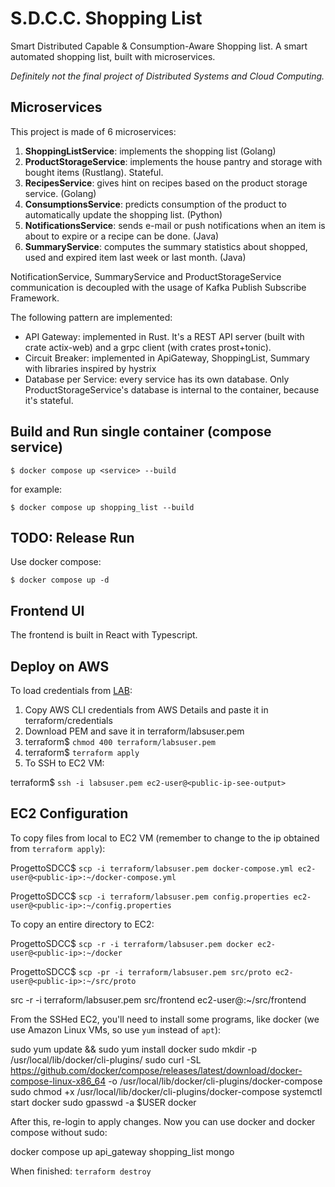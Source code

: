 # S.D.C.C. Shopping List 
Smart Distributed Capable & Consumption-Aware Shopping list. 
A smart automated shopping list, built with microservices.

_Definitely not the final project of Distributed Systems and Cloud Computing._
## Microservices
This project is made of 6 microservices:

1. **ShoppingListService**: implements the shopping list (Golang)
2. **ProductStorageService**: implements the house pantry and storage with bought items (Rustlang). Stateful.
3. **RecipesService**: gives hint on recipes based on the product storage service. (Golang)
4. **ConsumptionsService**: predicts consumption of the product to automatically update the shopping list. (Python)
5. **NotificationsService**: sends e-mail or push notifications when an item is about to expire or a recipe can be done. (Java)
6. **SummaryService**: computes the summary statistics about shopped, used and expired item last week or last month. (Java)

NotificationService, SummaryService and ProductStorageService communication is decoupled with the usage of Kafka Publish Subscribe Framework.

The following pattern are implemented:



- API Gateway: implemented in Rust. It's a REST API server (built with crate actix-web) and a grpc client (with crates prost+tonic). 
- Circuit Breaker: implemented in ApiGateway, ShoppingList, Summary with libraries inspired by hystrix
- Database per Service: every service has its own database. Only ProductStorageService's database is internal to the container, because it's stateful.

## Build and Run single container (compose service)

```console
$ docker compose up <service> --build
```
for example:
```console
$ docker compose up shopping_list --build
```

## TODO: Release Run

Use docker compose:

```console
$ docker compose up -d
```

## Frontend UI

The frontend is built in React with Typescript.

## Deploy on AWS
To load credentials from [LAB](https://www.awsacademy.com/LMS_Login):
1) Copy AWS CLI credentials from AWS Details and paste it in terraform/credentials
2) Download PEM and save it in terraform/labsuser.pem
3) terraform$ `chmod 400 terraform/labsuser.pem`
4) terraform$ `terraform apply`
5) To SSH to EC2 VM:

terraform$ `ssh -i labsuser.pem ec2-user@<public-ip-see-output>`

## EC2 Configuration
To copy files from local to EC2 VM (remember to change <public-ip> to the ip obtained from `terraform apply`):

ProgettoSDCC$ `scp -i terraform/labsuser.pem docker-compose.yml ec2-user@<public-ip>:~/docker-compose.yml`

ProgettoSDCC$ `scp -i terraform/labsuser.pem config.properties ec2-user@<public-ip>:~/config.properties`

To copy an entire directory to EC2:

ProgettoSDCC$ `scp -r -i terraform/labsuser.pem docker ec2-user@<public-ip>:~/docker`

ProgettoSDCC$ `scp -pr -i terraform/labsuser.pem src/proto ec2-user@<public-ip>:~/src/proto`

src -r -i terraform/labsuser.pem src/frontend ec2-user@<public-ip>:~/src/frontend

From the SSHed EC2, you'll need to install some programs, like docker (we use Amazon Linux VMs, so use `yum` instead of `apt`):

sudo yum update && sudo yum install docker
sudo mkdir -p /usr/local/lib/docker/cli-plugins/
sudo curl -SL https://github.com/docker/compose/releases/latest/download/docker-compose-linux-x86_64 -o /usr/local/lib/docker/cli-plugins/docker-compose
sudo chmod +x /usr/local/lib/docker/cli-plugins/docker-compose
systemctl start docker
sudo gpasswd -a $USER docker

After this, re-login to apply changes. Now you can use docker and docker compose without sudo:

docker compose up api_gateway shopping_list mongo

When finished:
`terraform destroy`